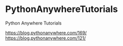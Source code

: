 # PythonAnywhereTutorials
Python Anywhere Tutorials

https://blog.pythonanywhere.com/169/
https://blog.pythonanywhere.com/121/
